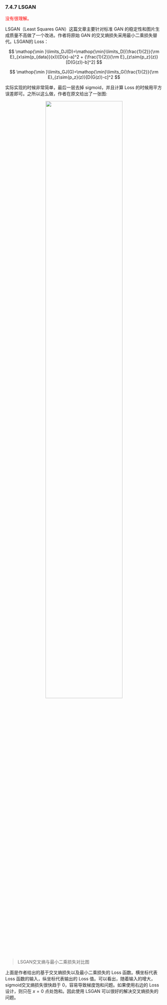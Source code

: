 

### 7.4.7 LSGAN

<span style="color:red;">没有很理解。</span>

LSGAN（Least Squares GAN）这篇文章主要针对标准 GAN 的稳定性和图片生成质量不高做了一个改进。作者将原始 GAN 的交叉熵损失采用最小二乘损失替代。LSGAN的 Loss：

$$
\mathop{\min }\limits_DJ(D)=\mathop{\min}\limits_D[{\frac{1}{2}}{\rm E}_{x\sim{p_{data}}(x)}[D(x)-a]^2 + {\frac{1}{2}}{\rm E}_{z\sim{p_z}(z)}[D(G(z))-b]^2]
$$

$$
\mathop{\min }\limits_GJ(G)=\mathop{\min}\limits_G{\frac{1}{2}}{\rm E}_{z\sim{p_z}(z)}[D(G(z))-c]^2
$$

​实际实现的时候非常简单，最后一层去掉 sigmoid，并且计算 Loss 的时候用平方误差即可。之所以这么做，作者在原文给出了一张图:

<p align="center">
    <img width="70%" height="70%" src="http://images.iterate.site/blog/image/20190722/fN0Dtt3gzhn6.png?imageslim">
</p>

> LSGAN交叉熵与最小二乘损失对比图

上面是作者给出的基于交叉熵损失以及最小二乘损失的 Loss 函数。横坐标代表 Loss 函数的输入，纵坐标代表输出的 Loss 值。可以看出，随着输入的增大，sigmoid交叉熵损失很快趋于 0，容易导致梯度饱和问题。如果使用右边的 Loss 设计，则只在 $x=0$ 点处饱和。因此使用 LSGAN 可以很好的解决交叉熵损失的问题。
